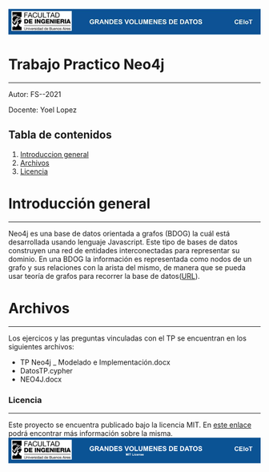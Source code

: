 ![header](Images/LogoHeader.jpg)

# Trabajo Practico Neo4j
---
Autor: FS--2021

Docente: Yoel Lopez

Tabla de contenidos
---
1. [Introduccion general](#introduccion)
2. [Archivos](#Archivos)
3. [Licencia](#Licencia)


# Introducción general
---
Neo4j es una base de datos orientada a  grafos (BDOG) la cuál está desarrollada usando lenguaje Javascript.
Este tipo de bases de datos construyen una red de entidades interconectadas para representar su dominio. En una BDOG la información es representada como nodos de un grafo y sus relaciones con la arista del mismo, de manera que se pueda usar teoría de grafos para recorrer la base de datos([URL](http://blog.jortilles.com/neo4j/)).

# Archivos
---
Los ejercicos y las preguntas vinculadas con el TP se encuentran en los siguientes archivos: 

* TP Neo4j _ Modelado e Implementación.docx
* DatosTP.cypher
* NEO4J.docx

### Licencia
---

Este proyecto se encuentra publicado bajo la licencia MIT. En [este enlace](https://opensource.org/licenses/MIT) podrá encontrar más información sobre la misma.
![footer](Images/LogoFooter.png) 

